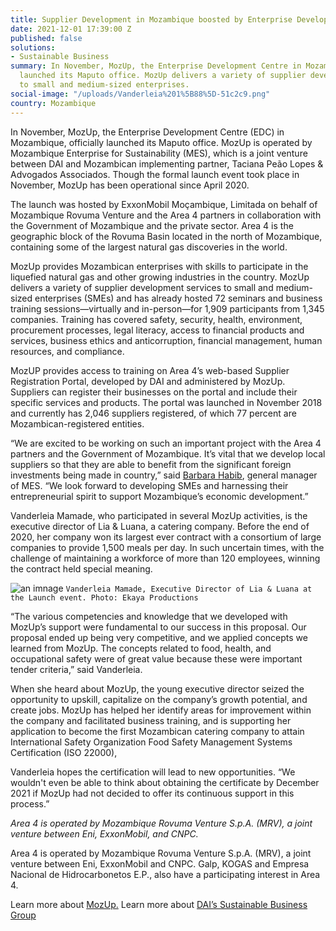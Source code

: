 ```yaml
---
title: Supplier Development in Mozambique boosted by Enterprise Development Centre
date: 2021-12-01 17:39:00 Z
published: false
solutions:
- Sustainable Business
summary: In November, MozUp, the Enterprise Development Centre in Mozambique, officially
  launched its Maputo office. MozUp delivers a variety of supplier development services
  to small and medium-sized enterprises.
social-image: "/uploads/Vanderleia%201%5B88%5D-51c2c9.png"
country: Mozambique
---
```


In November, MozUp, the Enterprise Development Centre (EDC) in Mozambique, officially launched its Maputo office. MozUp is operated by Mozambique Enterprise for Sustainability (MES), which is a joint venture between DAI and Mozambican implementing partner, Taciana Peão Lopes & Advogados Associados. Though the formal launch event took place in November, MozUp has been operational since April 2020.

The launch was hosted by ExxonMobil Moçambique, Limitada on behalf of Mozambique Rovuma Venture and the Area 4 partners in collaboration with the Government of Mozambique and the private sector. Area 4 is the geographic block of the Rovuma Basin located in the north of Mozambique, containing some of the largest natural gas discoveries in the world.

MozUp provides Mozambican enterprises with skills to participate in the liquefied natural gas and other growing industries in the country. MozUp delivers a variety of supplier development services to small and medium-sized enterprises (SMEs) and has already hosted 72 seminars and business training sessions—virtually and in-person—for 1,909 participants from 1,345 companies. Training has covered safety, security, health, environment, procurement processes, legal literacy, access to financial products and services, business ethics and anticorruption, financial management, human resources, and compliance.

MozUP provides access to training on Area 4’s web-based Supplier Registration Portal, developed by DAI and administered by MozUp. Suppliers can register their businesses on the portal and include their specific services and products. The portal was launched in November 2018 and currently has 2,046 suppliers registered, of which 77 percent are Mozambican-registered entities.

“We are excited to be working on such an important project with the Area 4 partners and the Government of Mozambique. It’s vital that we develop local suppliers so that they are able to benefit from the significant foreign investments being made in country,” said [Barbara Habib](https://www.dai.com/who-we-are/our-team/barbara-habib), general manager of MES. “We look forward to developing SMEs and harnessing their entrepreneurial spirit to support Mozambique’s economic development.”

Vanderleia Mamade, who participated in several MozUp activities, is the executive director of Lia & Luana, a catering company. Before the end of 2020, her company won its largest ever contract with a consortium of large companies to provide 1,500 meals per day. In such uncertain times, with the challenge of maintaining a workforce of more than 120 employees, winning the contract held special meaning.

![an imnage](/uploads/Vanderleia%201%5B88%5D.png)
`Vanderleia Mamade, Executive Director of Lia & Luana at the Launch event. Photo: Ekaya Productions`

“The various competencies and knowledge that we developed with MozUp’s support were fundamental to our success in this proposal. Our proposal ended up being very competitive, and we applied concepts we learned from MozUp. The concepts related to food, health, and occupational safety were of great value because these were important tender criteria,” said Vanderleia.

When she heard about MozUp, the young executive director seized the opportunity to upskill, capitalize on the company’s growth potential, and create jobs. MozUp has helped her identify areas for improvement within the company and facilitated business training, and is supporting her application to become the first Mozambican catering company to attain International Safety Organization Food Safety Management Systems Certification (ISO 22000),

Vanderleia hopes the certification will lead to new opportunities. “We wouldn't even be able to think about obtaining the certificate by December 2021 if MozUp had not decided to offer its continuous support in this process.”

*Area 4 is operated by Mozambique Rovuma Venture S.p.A. (MRV), a joint venture between Eni, ExxonMobil, and CNPC.*

Area 4 is operated by Mozambique Rovuma Venture S.p.A. (MRV), a joint venture between Eni, ExxonMobil and CNPC. Galp, KOGAS and Empresa Nacional de Hidrocarbonetos E.P., also have a participating interest in Area 4. 

Learn more about [MozUp.](https://mozup.org/) Learn more about [DAI’s Sustainable Business Group](https://www.dai.com/our-work/solutions/sustainable-business)